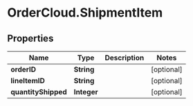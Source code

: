 # OrderCloud.ShipmentItem

## Properties
Name | Type | Description | Notes
------------ | ------------- | ------------- | -------------
**orderID** | **String** |  | [optional] 
**lineItemID** | **String** |  | [optional] 
**quantityShipped** | **Integer** |  | [optional] 


